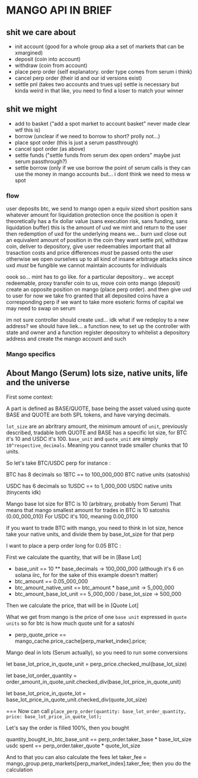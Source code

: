 # MANGO API IN BRIEF

## shit we care about

- init account (good for a whole group aka a set of markets that can be xmargined)
- deposit (coin into account)
- withdraw (coin from account)
- place perp order (self explanatory. order type comes from serum i think)
- cancel perp order (their id and our id versions exist)
- settle pnl (takes two accounts and trues up)
  settle is necessary but kinda weird in that like, you need to find a loser to match your winner

## shit we might

- add to basket ("add a spot market to account basket" never made clear wtf this is)
- borrow (unclear if we need to borrow to short? prolly not...)
- place spot order (this is just a serum passthrough)
- cancel spot order (as above)
- settle funds ("settle funds from serum dex open orders" maybe just serum passthrough?)
- settle borrow (only if we use borrow
  the point of serum calls is they can use the money in mango accounts
  but... i dont think we need to mess w spot

### flow

user deposits btc, we send to mango
open a equiv sized short position sans whatever amount for liquidation protection
once the position is open it theoretically has a fix dollar value
(sans execution risk, sans funding, sans liquidation buffer)
this is the amount of uxd we mint and return to the user
then redemption of uxd for the underlying means we... burn uxd
close out an equivalent amount of position in the coin they want
settle pnl, withdraw coin, deliver to depository, give user redeemables
important that all trasaction costs and price differences _must_ be passed onto the user
otherwise we open ourselves up to all kind of insane arbitrage attacks
since uxd _must_ be fungible we cannot maintain accounts for individuals

oook so... mint has to go like. for a particular depository...
we accept redeemable, proxy transfer coin to us, move coin onto mango (deposit)
create an opposite position on mango (place perp order). and then give uxd to user
for now we take fro granted that all deposited coins have a corresponding perp
if we want to take more esoteric forms of capital we may need to swap on serum

im not sure controller should create uxd... idk what if we redeploy to a new address?
we should have liek... a function new, to set up the controller with state and owner
and a function register depository to whitelist a depository address
and create the mango account and such

### Mango specifics

## About Mango (Serum) lots size, native units, life and the universe

First some context:

A part is defined as BASE/QUOTE, base being the asset valued using quote
BASE and QUOTE are both SPL tokens, and have varying decimals.

`lot_size` are an abritrary amount, the minimum amount of `unit`, previously described, tradable
both QUOTE and BASE has a specific lot size, for BTC it's 10 and USDC it's 100.
`base_unit` and `quote_unit` are simply `10^respective_decimals`.
Meaning you cannot trade smaller chunks that 10 units.

So let's take BTC/USDC perp for instance :

BTC has 8 decimals
so 1BTC == to  100_000_000 BTC   native units (satoshis)

USDC has 6 decimals
so 1USDC == to   1_000_000 USDC  native units (tinycents idk)

Mango base lot size for BTC is 10 (arbitrary, probably from Serum)
That means that mango smallest amount for trades in BTC is 10 satoshis (0.00_000_010)
For USDC it's 100, meaning 0.00_0100

If you want to trade BTC with mango, you need to think in lot size,
 hence take your native units, and divide them by base_lot_size for that perp

I want to place a perp order long for 0.05 BTC :

First we calculate the quantity, that will be in [Base Lot]

- base_unit ==                  10 ** base_decimals         -> 100_000_000 (although it's 6 on solana iirc, for for the sake of this example doesn't matter)
- btc_amount ==                 0.05_000_000
- btc_amount_native_unit ==     btc_amount * base_unit      ->   5_000_000
- btc_amount_base_lot_unit ==   5_000_000 / base_lot_size   ->     500_000

Then we calculate the price, that will be in [Quote Lot]

 What we get from mango is the price of one `base unit` expressed in `quote units`
so for btc is how much quote unit for a satoshi

- perp_quote_price ==           mango_cache.price_cache[perp_market_index].price;

 Mango deal in lots (Serum actually), so you need to run some conversions

let base_lot_price_in_quote_unit = perp_price.checked_mul(base_lot_size)

let base_lot_order_quantity = order_amount_in_quote_unit.checked_div(base_lot_price_in_quote_unit)

let base_lot_price_in_quote_lot = base_lot_price_in_quote_unit.checked_div(quote_lot_size)

 === Now can call `place_perp_order(quantity: base_lot_order_quantity, price: base_lot_price_in_quote_lot);`

Let's say the order is filled 100%, then you bought

quantity_bought_in_btc_base_unit ==  perp_order.taker_base * base_lot_size
usdc spent                       ==  perp_order.taker_quote * quote_lot_size

And to that you can also calculate the fees
    let taker_fee = mango_group.perp_markets[perp_market_index].taker_fee;
then you do the calculation
